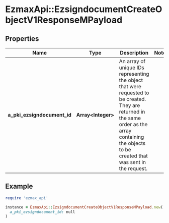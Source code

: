 # EzmaxApi::EzsigndocumentCreateObjectV1ResponseMPayload

## Properties

| Name | Type | Description | Notes |
| ---- | ---- | ----------- | ----- |
| **a_pki_ezsigndocument_id** | **Array&lt;Integer&gt;** | An array of unique IDs representing the object that were requested to be created.  They are returned in the same order as the array containing the objects to be created that was sent in the request. |  |

## Example

```ruby
require 'ezmax_api'

instance = EzmaxApi::EzsigndocumentCreateObjectV1ResponseMPayload.new(
  a_pki_ezsigndocument_id: null
)
```

